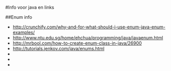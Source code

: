 #Info voor java en links

##Enum info

* http://crunchify.com/why-and-for-what-should-i-use-enum-java-enum-examples/
* http://www.ntu.edu.sg/home/ehchua/programming/java/javaenum.html
* http://mrbool.com/how-to-create-enum-class-in-java/26900
* http://tutorials.jenkov.com/java/enums.html
*
*
*



